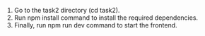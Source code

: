1. Go to the task2 directory (cd task2).
2. Run npm install command to install the required dependencies.
3. Finally, run npm run dev command to start the frontend.
